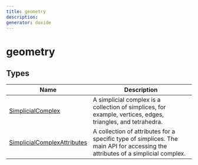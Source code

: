 ```yaml
---
title: geometry
description: 
generator: doxide
---
```



# geometry



## Types

| Name | Description |
| ---- | ----------- |
| [SimplicialComplex](SimplicialComplex/index.md) | A simplicial complex is a collection of simplices, for example, vertices, edges, triangles, and tetrahedra. |
| [SimplicialComplexAttributes](SimplicialComplexAttributes/index.md) | A collection of attributes for a specific type of simplices. The main API for accessing the attributes of a simplicial complex.  |

